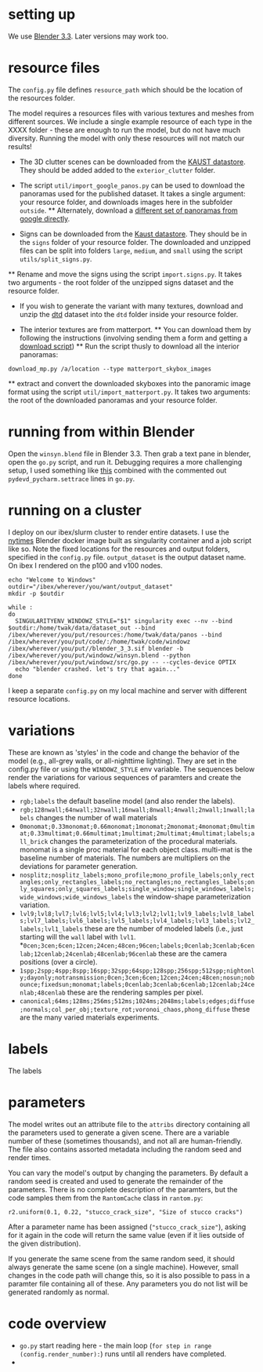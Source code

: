 
# setting up

We use [Blender 3.3](https://ftp.nluug.nl/pub/graphics/blender//release/Blender3.3/). Later versions may work too.

# resource files

The `config.py` file defines `resource_path` which should be the location of the resources folder.

The model requires a resources files with various textures and meshes from different sources. We include a single example resource of each type in the XXXX folder - these are enough to run the model, but do not have much diversity. Running the model with only these resources will not match our results!

* The 3D clutter scenes can be downloaded from the [KAUST datastore](). They should be added added to the `exterior_clutter` folder. 

* The script `util/import_google_panos.py` can be used to download the panoramas used for the published dataset. It takes a single argument: your resource folder, and downloads images here in the subfolder `outside`.
** Alternately, download a [different set of panoramas from google directly](https://sites.google.com/view/streetlearn/dataset).

* Signs can be downloaded from the [Kaust datastore](https://repository.kaust.edu.sa/handle/10754/686575). They should be in the `signs` folder of your resource folder. The downloaded and unzipped files can be split into folders `large`, `medium`, and `small` using the script `utils/split_signs.py`.

** Rename and move the signs using the script `import.signs.py`. It takes two arguments - the root folder of the unzipped signs dataset and the resource folder.

* If you wish to generate the variant with many textures, download and unzip the [dtd](https://www.robots.ox.ac.uk/~vgg/data/dtd/) dataset into the `dtd` folder inside your resource folder.

* The interior textures are from matterport. 
** You can download them by following the instructions (involving sending them a form and getting a [download script](https://github.com/jlin816/dynalang/blob/0da77173ee4aeb975bd8a65c76ddb187fde8de81/scripts/download_mp.py#L4))
** Run the script thusly to download all the interior panoramas:
```
download_mp.py /a/location --type matterport_skybox_images 
```
** extract and convert the downloaded skyboxes into the panoramic image format using the script `util/import_matterport.py`. It takes two arguments: the root of the downloaded panoramas and your resource folder.

# running from within Blender

Open the `winsyn.blend` file in Blender 3.3. Then grab a text pane in blender, open the `go.py` script, and run it. Debugging requires a more challenging setup, I used something like [this](https://code.blender.org/2015/10/debugging-python-code-with-pycharm/) combined with the commented out `pydevd_pycharm.settrace` lines in `go.py`.

# running on a cluster

I deploy on our ibex/slurm cluster to render entire datasets. I use the [nytimes](https://github.com/nytimes/rd-blender-docker?tab=readme-ov-file#331) Blender docker image built as singularity container and a job script like so. Note the fixed locations for the resources and output folders, specified in the `config.py` file. `output_dataset` is the output dataset name. On ibex I rendered on the p100 and v100 nodes.

```
echo "Welcome to Windows"
outdir="/ibex/wherever/you/want/output_dataset"
mkdir -p $outdir

while :
do
  SINGULARITYENV_WINDOWZ_STYLE="$1" singularity exec --nv --bind $outdir:/home/twak/data/dataset_out --bind /ibex/wherever/you/put/resources:/home/twak/data/panos --bind /ibex/wherever/you/put/code/:/home/twak/code/windowz  /ibex/wherever/you/put//blender_3_3.sif blender -b /ibex/wherever/you/put/windowz/winsyn.blend --python /ibex/wherever/you/put/windowz/src/go.py -- --cycles-device OPTIX
  echo "blender crashed. let's try that again..."
done
```

I keep a separate `config.py` on my local machine and server with different resource locations.

# variations

These are known as 'styles' in the code and change the behavior of the model (e.g., all-grey walls, or all-nighttime lighting). They are set in the config.py file or using the `WINDOWZ_STYLE` env variable. The sequences below render the variations for various sequences of paramters and create the labels where required.

* `rgb;labels` the default baseline model (and also render the labels).
* `rgb;128nwall;64nwall;32nwall;16nwall;8nwall;4nwall;2nwall;1nwall;labels` changes the number of wall materials
*  `0monomat;0.33monomat;0.66monomat;1monomat;2monomat;4monomat;0multimat;0.33multimat;0.66multimat;1multimat;2multimat;4multimat;labels;all_brick` changes the parameterization of the procedural materials. monomat is a single proc material for each object class. multi-mat is the baseline number of materials. The numbers are multipliers on the deviations for parameter generation.
*  `nosplitz;nosplitz_labels;mono_profile;mono_profile_labels;only_rectangles;only_rectangles_labels;no_rectangles;no_rectangles_labels;only_squares;only_squares_labels;single_window;single_windows_labels;wide_windows;wide_windows_labels` the window-shape parameterization variation.
* `lvl9;lvl8;lvl7;lvl6;lvl5;lvl4;lvl3;lvl2;lvl1;lvl9_labels;lvl8_labels;lvl7_labels;lvl6_labels;lvl5_labels;lvl4_labels;lvl3_labels;lvl2_labels;lvl1_labels` these are the number of modeled labels (i.e., just starting will the `wall` label with `lvl1`.
*`0cen;3cen;6cen;12cen;24cen;48cen;96cen;labels;0cenlab;3cenlab;6cenlab;12cenlab;24cenlab;48cenlab;96cenlab` these are the camera positions (over a circle).
* `1spp;2spp;4spp;8spp;16spp;32spp;64spp;128spp;256spp;512spp;nightonly;dayonly;notransmission;0cen;3cen;6cen;12cen;24cen;48cen;nosun;nobounce;fixedsun;monomat;labels;0cenlab;3cenlab;6cenlab;12cenlab;24cenlab;48cenlab` these are the rendering samples per pixel.
* `canonical;64ms;128ms;256ms;512ms;1024ms;2048ms;labels;edges;diffuse;normals;col_per_obj;texture_rot;voronoi_chaos,phong_diffuse` these are the many varied materials experiments.

# labels

The labels

# parameters

The model writes out an attribute file to the `attribs` directory containing all the parameters used to generate a given scene. There are a variable number of these (sometimes thousands), and not all are human-friendly. The file also contains assorted metadata including the random seed and render times.

You can vary the model's output by changing the parameters. By default a random seed is created and used to generate the remainder of the parameters. There is no complete description of the paramters, but the code samples them from the `RantomCache` class in `rantom.py`:

```
r2.uniform(0.1, 0.22, "stucco_crack_size", "Size of stucco cracks")
```

After a parameter name has been assigned (`"stucco_crack_size"`), asking for it again in the code will return the same value (even if it lies outside of the given distribution).

If you generate the same scene from the same random seed, it should always generate the same scene (on a single machine). However, small changes in the code path will change this, so it is also possible to pass in a paramter file containing all of these. Any parameters you do not list will be generated randomly as normal.

# code overview

* `go.py` start reading here - the main loop (`for step in range (config.render_number):`) runs until all renders have completed.
* 
























